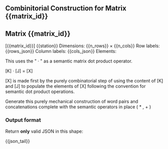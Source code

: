 ## Combinitorial Construction for Matrix {{matrix_id}}
## Matrix {{matrix_id}} 
[{{matrix_id}}]
{{station}}
Dimensions: {{n_rows}} × {{n_cols}} 
Row labels: {{rows_json}}
Column labels: {{cols_json}}
Elements:

This uses the " · " as a semantic matrix dot product operator.

[K] · [J] = [X]

[X] is made first by the purely combinatorial step of using the content of [K] and [J] to populate the elements of [X] following the convention for semantic dot product operations. 

Generate this purely mechanical construction of word pairs and concatenations complete with the semantic operators in place ( * , + )

### Output format
Return **only** valid JSON in this shape:

{{json_tail}}